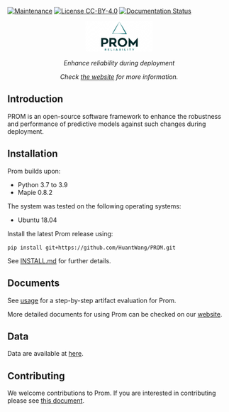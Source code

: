 [![Maintenance](https://img.shields.io/badge/Maintained%3F-YES-green.svg)](https://github.com/HuantWang/SUPERSONIC/graphs/commit-activity)
[![License CC-BY-4.0](https://img.shields.io/badge/License-CC%20BY%204.0-blue.svg)](https://github.com/HuantWang/SUPERSONIC/blob/master/LICENSE)
[![Documentation Status](https://readthedocs.org/projects/supersonic/badge/?version=latest)](https://supersonic.readthedocs.io/en/latest/?badge=latest)

<div align="center">
 <img src="./logo.png" alt="1683381967744" width=30% height=20%>
</div>
<p align="center" >
  <i>Enhance reliability during deployment</i>
</p>

<p align="center">
  <i>
    Check
    <a href="http://34.66.10.35:8098/getting_started.html">the website</a>
    for more information.
  </i>
</p>



## Introduction

PROM is  an open-source software framework to enhance the robustness and performance of predictive models against such changes during deployment.

## Installation

Prom builds upon:

-	Python 3.7 to 3.9
-	Mapie 0.8.2

The system was tested on the following operating systems:

- Ubuntu 18.04

Install the latest Prom release using:

```
pip install git+https://github.com/HuantWang/PROM.git
```


See [INSTALL.md](INSTALL.md) for further details.

## Documents

See [usage](./AE.md) for a step-by-step artifact evaluation for Prom.

More detailed documents for using Prom can be checked on our [website](http://34.66.10.35:8098/getting_started.html).

## Data

Data are available at [here](./benchmark).

## Contributing

We welcome contributions to Prom. If you are interested in contributing please see
[this document](./CONTRIBUTING.md).

